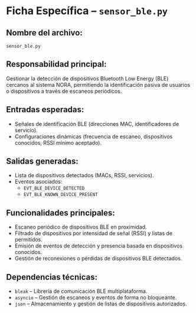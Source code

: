 # Ficha Específica – `sensor_ble.py`

## Nombre del archivo:
`sensor_ble.py`

## Responsabilidad principal:
Gestionar la detección de dispositivos Bluetooth Low Energy (BLE) cercanos al sistema NORA, permitiendo la identificación pasiva de usuarios o dispositivos a través de escaneos periódicos.

## Entradas esperadas:
- Señales de identificación BLE (direcciones MAC, identificadores de servicio).
- Configuraciones dinámicas (frecuencia de escaneo, dispositivos conocidos, RSSI mínimo aceptado).

## Salidas generadas:
- Lista de dispositivos detectados (MACs, RSSI, servicios).
- Eventos asociados:
  - `EVT_BLE_DEVICE_DETECTED`
  - `EVT_BLE_KNOWN_DEVICE_PRESENT`

## Funcionalidades principales:
- Escaneo periódico de dispositivos BLE en proximidad.
- Filtrado de dispositivos por intensidad de señal (RSSI) y listas de permitidos.
- Emisión de eventos de detección y presencia basada en dispositivos conocidos.
- Gestión de reconexiones o pérdidas de dispositivos BLE detectados.

## Dependencias técnicas:
- `bleak` – Librería de comunicación BLE multiplataforma.
- `asyncio` – Gestión de escaneos y eventos de forma no bloqueante.
- `json` – Almacenamiento y gestión de listas de dispositivos autorizados.

